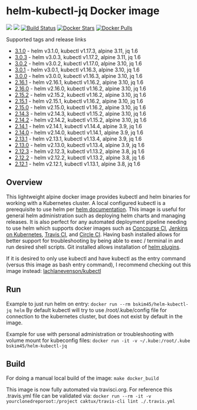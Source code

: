 # helm-kubectl-jq Docker image

[![](https://images.microbadger.com/badges/image/bskim45/helm-kubectl-jq.svg)](https://microbadger.com/images/bskim45/helm-kubectl-jq "Get your own image badge on microbadger.com")
[![](https://images.microbadger.com/badges/version/bskim45/helm-kubectl-jq.svg)](https://microbadger.com/images/bskim45/helm-kubectl-jq "Get your own version badge on microbadger.com")
[![Build Status](https://travis-ci.com/bskim45/docker-helm-kubectl-jq.svg?branch=master)](https://travis-ci.com/bskim45/docker-helm-kubectl-jq.svg)
[![Docker Stars](https://img.shields.io/docker/stars/bskim45/helm-kubectl-jq.svg?style=flat)](https://hub.docker.com/r/bskim45/helm-kubectl-jq/)
[![Docker Pulls](https://img.shields.io/docker/pulls/bskim45/helm-kubectl-jq.svg)]()

Supported tags and release links

* [3.1.0](https://github.com/bskim45/docker-helm-kubectl-jq/releases/tag/3.0.2) - helm v3.1.0, kubectl v1.17.3, alpine 3.11, jq 1.6
* [3.0.3](https://github.com/bskim45/docker-helm-kubectl-jq/releases/tag/3.0.2) - helm v3.0.3, kubectl v1.17.2, alpine 3.11, jq 1.6
* [3.0.2](https://github.com/bskim45/docker-helm-kubectl-jq/releases/tag/3.0.2) - helm v3.0.2, kubectl v1.17.0, alpine 3.10, jq 1.6
* [3.0.1](https://github.com/bskim45/docker-helm-kubectl-jq/releases/tag/3.0.1) - helm v3.0.1, kubectl v1.16.3, alpine 3.10, jq 1.6
* [3.0.0](https://github.com/bskim45/docker-helm-kubectl-jq/releases/tag/3.0.0) - helm v3.0.0, kubectl v1.16.3, alpine 3.10, jq 1.6
* [2.16.1](https://github.com/bskim45/docker-helm-kubectl-jq/releases/tag/2.16.1) - helm v2.16.1, kubectl v1.16.2, alpine 3.10, jq 1.6
* [2.16.0](https://github.com/bskim45/docker-helm-kubectl-jq/releases/tag/2.16.0) - helm v2.16.0, kubectl v1.16.2, alpine 3.10, jq 1.6
* [2.15.2](https://github.com/bskim45/docker-helm-kubectl-jq/releases/tag/2.15.2) - helm v2.15.2, kubectl v1.16.2, alpine 3.10, jq 1.6
* [2.15.1](https://github.com/bskim45/docker-helm-kubectl-jq/releases/tag/2.15.1) - helm v2.15.1, kubectl v1.16.2, alpine 3.10, jq 1.6
* [2.15.0](https://github.com/bskim45/docker-helm-kubectl-jq/releases/tag/2.15.0) - helm v2.15.0, kubectl v1.16.2, alpine 3.10, jq 1.6
* [2.14.3](https://github.com/bskim45/docker-helm-kubectl-jq/releases/tag/2.14.3) - helm v2.14.3, kubectl v1.15.2, alpine 3.10, jq 1.6
* [2.14.2](https://github.com/bskim45/docker-helm-kubectl-jq/releases/tag/2.14.2) - helm v2.14.2, kubectl v1.15.2, alpine 3.10, jq 1.6
* [2.14.1](https://github.com/bskim45/docker-helm-kubectl-jq/releases/tag/2.14.1) - helm v2.14.1, kubectl v1.14.4, alpine 3.9, jq 1.6
* [2.14.0](https://github.com/bskim45/docker-helm-kubectl-jq/releases/tag/2.14.0) - helm v2.14.0, kubectl v1.14.1, alpine 3.9, jq 1.6
* [2.13.1](https://github.com/bskim45/docker-helm-kubectl-jq/releases/tag/2.13.1) - helm v2.13.1, kubectl v1.13.4, alpine 3.9, jq 1.6
* [2.13.0](https://github.com/bskim45/docker-helm-kubectl-jq/releases/tag/2.13.0) - helm v2.13.0, kubectl v1.13.4, alpine 3.9, jq 1.6
* [2.12.3](https://github.com/bskim45/docker-helm-kubectl-jq/releases/tag/2.12.3) - helm v2.12.3, kubectl v1.13.2, alpine 3.8, jq 1.6
* [2.12.2](https://github.com/bskim45/docker-helm-kubectl-jq/releases/tag/2.12.2) - helm v2.12.2, kubectl v1.13.2, alpine 3.8, jq 1.6
* [2.12.1](https://github.com/bskim45/docker-helm-kubectl-jq/releases/tag/2.12.1) - helm v2.12.1, kubectl v1.13.1, alpine 3.8, jq 1.6

## Overview

This lightweight alpine docker image provides kubectl and helm binaries for working with a Kubernetes cluster.  A local configured kubectl is a prerequisite to use helm per [helm documentation](https://github.com/kubernetes/helm/blob/master/docs/quickstart.md).  This image is useful for general helm administration such as deploying helm charts and managing releases. It is also perfect for any automated deployment pipeline needing to use helm which supports docker images such as [Concourse CI](https://concourse.ci), [Jenkins on Kubernetes](https://kubeapps.com/charts/stable/jenkins), [Travis CI](https://docs.travis-ci.com/user/docker/), and [Circle CI](https://circleci.com/integrations/docker/).  Having bash installed allows for better support for troubleshooting by being able to exec / terminal in and run desired shell scripts.  Git installed allows installation of [helm plugins](https://github.com/kubernetes/helm/blob/master/docs/plugins.md).

If it is desired to only use kubectl and have kubectl as the entry command (versus this image as bash entry command), I recommend checking out this image instead:
[lachlanevenson/kubectl](https://hub.docker.com/r/lachlanevenson/k8s-kubectl/)

## Run

Example to just run helm on entry:
`docker run --rm bskim45/helm-kubectl-jq helm`
By default kubectl will try to use /root/.kube/config file for connection to the kubernetes cluster, but does not exist by default in the image.

Example for use with personal administration or troubleshooting with volume mount for kubeconfig files:
`docker run -it -v ~/.kube:/root/.kube bskim45/helm-kubectl-jq`

## Build

For doing a manual local build of the image:
`make docker_build`

This image is now fully automated via travisci.org.
For reference this .travis.yml file can be validated via:
`docker run --rm -it -v yourclonedreporoot:/project caktux/travis-cli lint ./.travis.yml`
